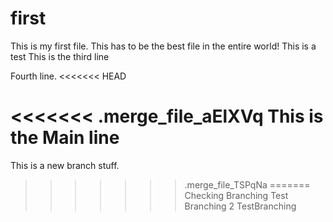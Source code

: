 first
=====

This is my first file. This has to be the best file in the entire world!
This is a test
This is the third line

Fourth line.
<<<<<<< HEAD

<<<<<<< .merge_file_aElXVq
This is the Main line
=======
This is a new branch stuff.
>>>>>>> .merge_file_TSPqNa
=======
Checking Branching
Test Branching 2
>>>>>>> TestBranching
